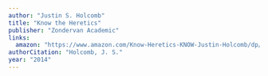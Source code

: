 ```yaml
---
author: "Justin S. Holcomb"
title: "Know the Heretics"
publisher: "Zondervan Academic"
links:
  amazon: "https://www.amazon.com/Know-Heretics-KNOW-Justin-Holcomb/dp/0310515076"
authorCitation: "Holcomb, J. S."
year: "2014"
---
```


